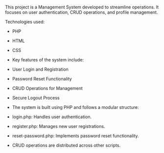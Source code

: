 This project is a Management System developed to streamline operations. It focuses on user authentication, CRUD operations, and profile management.

Technologies used:
- PHP
- HTML
- CSS

- Key features of the system include:
- User Login and Registration
- Password Reset Functionality
- CRUD Operations for Management
- Secure Logout Process

- The system is built using PHP and follows a modular structure:
- login.php: Handles user authentication.
- register.php: Manages new user registrations.
- reset-password.php: Implements password reset functionality.
- CRUD operations are distributed across other scripts.


